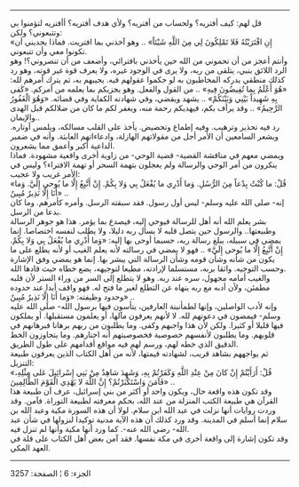 ------------------------------------------------------------------------

قل لهم: كيف أفتريه؟ ولحساب من أفتريه؟ ولأي هدف أفتريه؟ أأفتريه لتؤمنوا
بي وتتبعوني؟ ولكن:  
«إِنِ افْتَرَيْتُهُ فَلا تَمْلِكُونَ لِي مِنَ اللَّهِ شَيْئاً» .. وهو آخذني بما افتريت. فماذا
يجديني أن تكونوا معي وأن تتبعوني.  
وأنتم أعجز من أن تحموني من الله حين يأخذني بافترائي، وأضعف من أن
تنصروني؟! وهو الرد اللائق بنبي، يتلقى من ربه، ولا يرى في الوجود غيره،
ولا يعرف قوة غير قوته، وهو رد كذلك منطقي يدركه المخاطبون به لو حكموا
عقولهم فيه. يجيبهم به، ثم يترك أمرهم لله: «هُوَ أَعْلَمُ بِما تُفِيضُونَ فِيهِ» .. من
القول والفعل. وهو يجزيكم بما يعلمه من أمركم. «كَفى بِهِ شَهِيداً بَيْنِي وَبَيْنَكُمْ»
.. يشهد ويقضي، وفي شهادته الكفاية وفي قضائه. «وَهُوَ الْغَفُورُ الرَّحِيمُ» .. وقد
يرأف بكم، فيهديكم رحمة منه، ويغفر لكم ما كان من ضلالكم قبل الهدى
والإيمان..  
رد فيه تحذير وترهيب. وفيه إطماع وتحضيض. يأخذ على القلب مسالكه، ويلمس
أوتاره. ويشعر السامعين أن الأمر أجل من مقولاتهم الهازلة، وادعاءاتهم
العابثة. وأنه في ضمير الداعية أكبر وأعمق مما يشعرون.  
ويمضي معهم في مناقشة القضية- قضية الوحي- من زاوية أخرى واقعية مشهودة.
فماذا ينكرون من أمر الوحي والرسالة ولم يعجلون بتهمة السحر أو تهمة
الافتراء؟ وليس في الأمر غريب ولا عجيب:  
«قُلْ: ما كُنْتُ بِدْعاً مِنَ الرُّسُلِ. وَما أَدْرِي ما يُفْعَلُ بِي وَلا بِكُمْ. إِنْ أَتَّبِعُ إِلَّا ما
يُوحى إِلَيَّ. وَما أَنَا إِلَّا نَذِيرٌ مُبِينٌ» ..  
إنه- صلى الله عليه وسلم- ليس أول رسول. فقد سبقته الرسل. وأمره كأمرهم.
وما كان بدعا من الرسل.  
بشر يعلم الله أنه أهل للرسالة فيوحي إليه، فيصدع بما يؤمر. هذا هو جوهر
الرسالة وطبيعتها.. والرسول حين يتصل قلبه لا يسأل ربه دليلا، ولا يطلب
لنفسه اختصاصا. إنما يمضي في سبيله، يبلغ رسالة ربه، حسبما أوحى بها إليه:
«وَما أَدْرِي ما يُفْعَلُ بِي وَلا بِكُمْ. إِنْ أَتَّبِعُ إِلَّا ما يُوحى إِلَيَّ» .. فهو لا يمضي في
رسالته لأنه يعلم الغيب أو لأنه يطلع على ما يكون من شأنه وشأن قومه وشأن
الرسالة التي يبشر بها. إنما هو يمضي وفق الإشارة وحسب التوجيه. واثقا
بربه، مستسلما لإرادته، مطيعا لتوجيهه، يضع خطاه حيث قادها الله.  
والغيب أمامه مجهول، سره عند ربه. وهو لا يتطلع إلى السر من وراء الستر لأن
قلبه مطمئن، ولأن أدبه مع ربه ينهاه عن التطلع لغير ما فتح له. فهو واقف
أبدا عند حدوده وحدود وظيفته: «وَما أَنَا إِلَّا نَذِيرٌ مُبِينٌ» ..  
وإنه لأدب الواصلين، وإنها لطمأنينة العارفين، يتأسون فيها برسول الله- صلى
الله عليه وسلم- فيمضون في دعوتهم لله. لا لأنهم يعرفون مآلها، أو يعلمون
مستقبلها. أو يملكون فيها قليلا أو كثيرا. ولكن لأن هذا واجبهم وكفى. وما
يطلبون من ربهم برهانا فبرهانهم في قلوبهم. وما يطلبون لأنفسهم خصوصية
فخصوصيتهم أنه اختارهم. وما يتجاوزون الخط الدقيق الذي خطه لهم، ورسم لهم
فيه مواقع أقدامهم على طول الطريق.  
ثم يواجههم بشاهد قريب، لشهادته قيمتها، لأنه من أهل الكتاب الذين يعرفون
طبيعة التنزيل:  
«قُلْ: أَرَأَيْتُمْ إِنْ كانَ مِنْ عِنْدِ اللَّهِ وَكَفَرْتُمْ بِهِ، وَشَهِدَ شاهِدٌ مِنْ بَنِي إِسْرائِيلَ عَلى
مِثْلِهِ، فَآمَنَ وَاسْتَكْبَرْتُمْ؟ إِنَّ اللَّهَ لا يَهْدِي الْقَوْمَ الظَّالِمِينَ» ..  
وقد تكون هذه واقعة حال، ويكون واحد أو أكثر من بني إسرائيل، عرف أن طبيعة
هذا القرآن هي طبيعة الكتب المنزلة من عند الله، بحكم معرفته لطبيعة
التوراة. فآمن. وقد وردت روايات أنها نزلت في عبد الله ابن سلام. لولا أن
هذه السورة مكية وعبد الله بن سلام إنما أسلم في المدينة. وقد ورد كذلك أن
هذه الآية مدنية توكيدا لنزولها في شأن عبد الله- رضي الله عنه-. كما ورد
أنها مكية وأنها لم تنزل فيه.  
وقد تكون إشارة إلى واقعة أخرى في مكة نفسها. فقد آمن بعض أهل الكتاب على
قلة في العهد المكي.

------------------------------------------------------------------------

الجزء: 6 ¦ الصفحة: 3257
